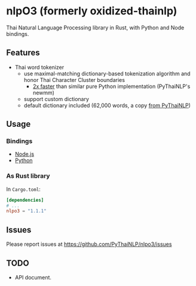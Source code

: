 # nlpO3 (formerly oxidized-thainlp)

Thai Natural Language Processing library in Rust,
with Python and Node bindings.

## Features

- Thai word tokenizer
  - use maximal-matching dictionary-based tokenization algorithm and honor Thai Character Cluster boundaries
    - [2x faster](https://github.com/PyThaiNLP/nlpo3/blob/main/nlpo3-python/notebooks/nlpo3_segment_benchmarks.ipynb) than similar pure Python implementation (PyThaiNLP's newmm)
  - support custom dictionary
  - default dictionary included (62,000 words, a copy [from PyThaiNLP](https://github.com/PyThaiNLP/pythainlp))


## Usage

### Bindings
- [Node.js](nlpo3-nodejs/README.md)
- [Python](nlpo3-python/README.md)

### As Rust library
In `Cargo.toml`:

```toml
[dependencies]
# ...
nlpo3 = "1.1.1"
```

## Issues

Please report issues at https://github.com/PyThaiNLP/nlpo3/issues

## TODO

- API document.
